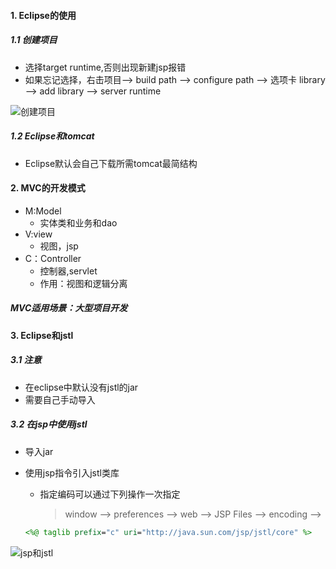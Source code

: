 #### 1. Eclipse的使用

##### 1.1 创建项目

* 选择target runtime,否则出现新建jsp报错
* 如果忘记选择，右击项目--> build path --> configure path --> 选项卡 library --> add library --> server runtime

![创建项目](G:\学习笔记\javaWeb\mybatis\image\创建项目.png)

##### 1.2 Eclipse和tomcat

* Eclipse默认会自己下载所需tomcat最简结构

#### 2. MVC的开发模式

* M:Model 
  * 实体类和业务和dao
* V:view
  * 视图，jsp
* C：Controller 
  * 控制器,servlet
  * 作用：视图和逻辑分离

##### MVC适用场景：大型项目开发

#### 3. Eclipse和jstl

##### 3.1 注意

* 在eclipse中默认没有jstl的jar
* 需要自己手动导入

##### 3.2 在jsp中使用jstl

* 导入jar

* 使用jsp指令引入jstl类库

  * 指定编码可以通过下列操作一次指定

    > window --> preferences --> web --> JSP Files --> encoding -->

  ```jsp
  <%@ taglib prefix="c" uri="http://java.sun.com/jsp/jstl/core" %>
  ```

![jsp和jstl](G:\学习笔记\javaWeb\mybatis\image\jsp和jstl.png)
